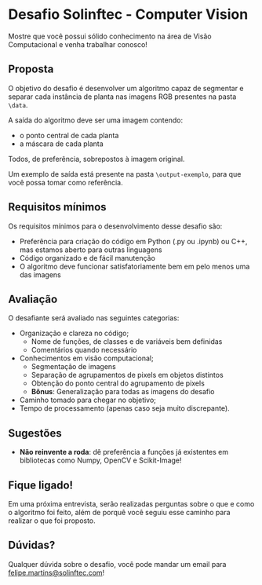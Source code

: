 
# Desafio Solinftec - Computer Vision

Mostre que você possui sólido conhecimento na área de Visão Computacional e venha trabalhar conosco!

## Proposta

O objetivo do desafio é desenvolver um algoritmo capaz de segmentar e separar cada instância de planta nas imagens RGB presentes na pasta ```\data```. 

A saída do algoritmo deve ser uma imagem contendo:
- o ponto central de cada planta
- a máscara de cada planta 

Todos, de preferência, sobrepostos à imagem original. 

Um exemplo de saída está presente na pasta ```\output-exemplo```, para que você possa tomar como referência.


## Requisitos mínimos

Os requisitos mínimos para o desenvolvimento desse desafio são:
- Preferência para criação do código em Python (.py ou .ipynb) ou C++, mas estamos aberto para outras linguagens
- Código organizado e de fácil manutenção
- O algoritmo deve funcionar satisfatoriamente bem em pelo menos uma das imagens

## Avaliação

O desafiante será avaliado nas seguintes categorias:
- Organização e clareza no código;
  - Nome de funções, de classes e de variáveis bem definidas
  - Comentários quando necessário
- Conhecimentos em visão computacional;
  - Segmentação de imagens
  - Separação de agrupamentos de pixels em objetos distintos
  - Obtenção do ponto central do agrupamento de pixels
  - **Bônus**: Generalização para todas as imagens do desafio
- Caminho tomado para chegar no objetivo;
- Tempo de processamento (apenas caso seja muito discrepante).

## Sugestões

- **Não reinvente a roda**: dê preferência a funções já existentes em bibliotecas como Numpy, OpenCV e Scikit-Image!

## Fique ligado!

Em uma próxima entrevista, serão realizadas perguntas sobre o que e como o algoritmo foi feito, além de porquê você seguiu esse caminho para realizar o que foi proposto.

## Dúvidas?

Qualquer dúvida sobre o desafio, você pode mandar um email para felipe.martins@solinftec.com!

